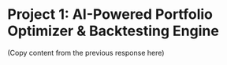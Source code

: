 # Project 1: AI-Powered Portfolio Optimizer & Backtesting Engine
(Copy content from the previous response here)
